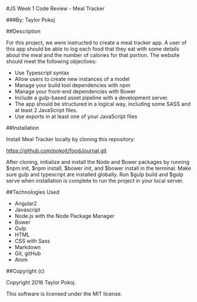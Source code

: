 #JS Week 1 Code Review - Meal Tracker

###By: Taylor Pokoj

##Description

For this project, we were instructed to create a meal tracker app. A user of this app should be able to log each food that they eat with some details about the meal and the number of calories for that portion. The website should meet the following objectives:

- Use Typescript syntax
- Allow users to create new instances of a model
- Manage your build tool dependencies with npm
- Manage your front-end dependencies with Bower
- Include a gulp-based asset pipeline with a development server.
- The app should be structured in a logical way, including some SASS and at least 2 JavaScript files.
- Use exports in at least one of your JavaScript files

##Installation

Install Meal Tracker locally by cloning this repository:

https://github.com/pokojt/foodJournal.git

After cloning, initialize and install the Node and Bower packages by running $npm init, $npm install, $bower init, and $bower install in the terminal. Make sure gulp and typescript are installed globally. Run $gulp build and $gulp serve when installation is complete to run the project in your local server.


##Technologies Used

- Angular2
- Javascript
- Node.js with the Node Package Manager
- Bower
- Gulp
- HTML
- CSS with Sass
- Markdown
- Git, gitHub
- Atom

##Copyright (c)

 Copyright 2016 Taylor Pokoj.

 This software is licensed under the MIT license.
